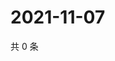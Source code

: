 # 2021-11-07

共 0 条

<!-- BEGIN WEIBO -->
<!-- 最后更新时间 Sun Nov 07 2021 08:39:21 GMT+0800 (China Standard Time) -->

<!-- END WEIBO -->
